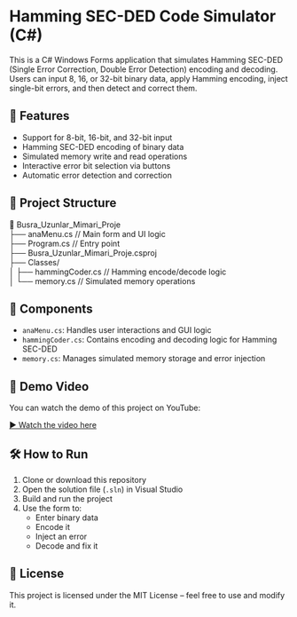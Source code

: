 # Hamming SEC-DED Code Simulator (C#)

This is a C# Windows Forms application that simulates Hamming SEC-DED (Single Error Correction, Double Error Detection) encoding and decoding. Users can input 8, 16, or 32-bit binary data, apply Hamming encoding, inject single-bit errors, and then detect and correct them.

## 🚀 Features

- Support for 8-bit, 16-bit, and 32-bit input
- Hamming SEC-DED encoding of binary data
- Simulated memory write and read operations
- Interactive error bit selection via buttons
- Automatic error detection and correction

## 📁 Project Structure

📁 Busra_Uzunlar_Mimari_Proje  
├── anaMenu.cs // Main form and UI logic  
├── Program.cs // Entry point  
├── Busra_Uzunlar_Mimari_Proje.csproj  
├── Classes/  
│ ├── hammingCoder.cs // Hamming encode/decode logic  
│ └── memory.cs // Simulated memory operations  


## 🧠 Components

- `anaMenu.cs`: Handles user interactions and GUI logic
- `hammingCoder.cs`: Contains encoding and decoding logic for Hamming SEC-DED
- `memory.cs`: Manages simulated memory storage and error injection

## 🎥 Demo Video

You can watch the demo of this project on YouTube:

[▶️ Watch the video here]([https://youtu.be/azOLMMzpnjs])


## 🛠 How to Run

1. Clone or download this repository
2. Open the solution file (`.sln`) in Visual Studio
3. Build and run the project
4. Use the form to:
   - Enter binary data
   - Encode it
   - Inject an error
   - Decode and fix it

## 📃 License

This project is licensed under the MIT License – feel free to use and modify it.
